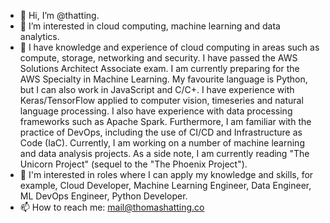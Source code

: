 - 👋 Hi, I’m @thatting.
- 👀 I’m interested in cloud computing, machine learning and data analytics. 
- 🌱  I have knowledge and experience of cloud computing in areas such as compute, storage, networking and security. I have passed the AWS Solutions Architect Associate exam. I am currently preparing for the AWS Specialty in Machine Learning. My favourite language is Python, but I can also work in JavaScript and C/C+. I have experience with Keras/TensorFlow applied to computer vision, timeseries and natural language processing. I also have experience with data processing frameworks such as Apache Spark. Furthermore, I am familiar with the practice of DevOps, including the use of CI/CD and Infrastructure as Code (IaC). Currently, I am working on a number of machine learning and data analysis projects.  As a side note, I am currently reading "The Unicorn Project" (sequel to the "The Phoenix Project").
- 💞️ I'm interested in roles where I can apply my knowledge and skills, for example, Cloud Developer, Machine Learning Engineer, Data Engineer, ML DevOps Engineer, Python Developer. 
- 📫 How to reach me: mail@thomashatting.co

<!---
thatting/thatting is a ✨ special ✨ repository because its `README.md` (this file) appears on your GitHub profile.
You can click the Preview link to take a look at your changes.
--->
